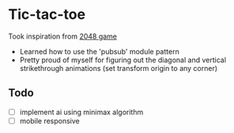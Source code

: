 # Tic-tac-toe
Took inspiration from [2048 game](https://play2048.co/)
- Learned how to use the 'pubsub' module pattern
- Pretty proud of myself for figuring out the diagonal and vertical strikethrough animations (set transform origin to any corner)
## Todo
- [ ] implement ai using minimax algorithm
- [ ] mobile responsive

